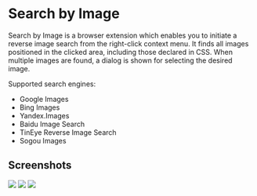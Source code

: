 # Search by Image

Search by Image is a browser extension which enables you to initiate
a reverse image search from the right-click context menu.
It finds all images positioned in the clicked area, including those
declared in CSS. When multiple images are found, a dialog is shown for
selecting the desired image.

Supported search engines:

* Google Images
* Bing Images
* Yandex.Images
* Baidu Image Search
* TinEye Reverse Image Search
* Sogou Images

## Screenshots

<img src="https://i.imgur.com/p7iFFx4.png">
<img src="https://i.imgur.com/zjWoMtK.png">
<img src="https://i.imgur.com/28oEr8c.png">
